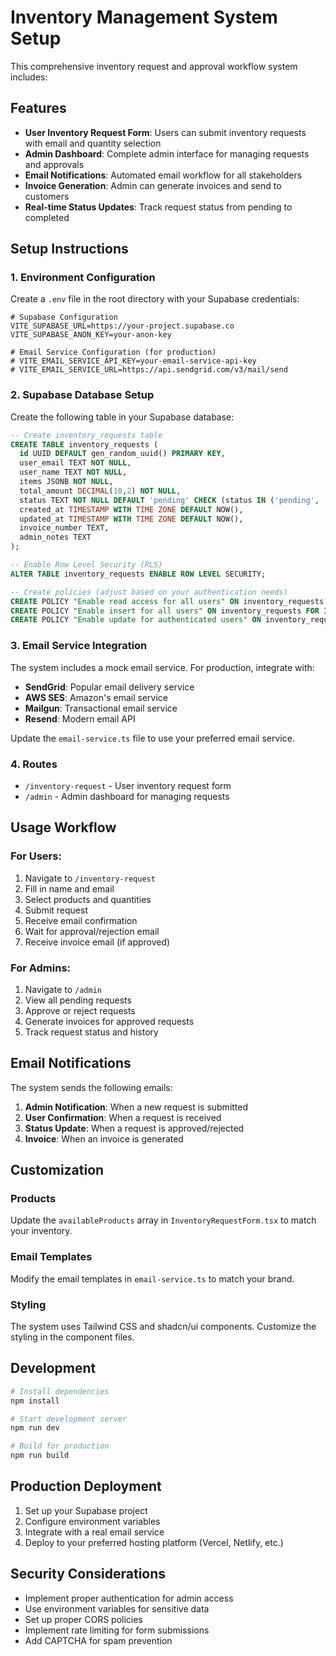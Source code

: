 # Inventory Management System Setup

This comprehensive inventory request and approval workflow system includes:

## Features

- **User Inventory Request Form**: Users can submit inventory requests with email and quantity selection
- **Admin Dashboard**: Complete admin interface for managing requests and approvals
- **Email Notifications**: Automated email workflow for all stakeholders
- **Invoice Generation**: Admin can generate invoices and send to customers
- **Real-time Status Updates**: Track request status from pending to completed

## Setup Instructions

### 1. Environment Configuration

Create a `.env` file in the root directory with your Supabase credentials:

```env
# Supabase Configuration
VITE_SUPABASE_URL=https://your-project.supabase.co
VITE_SUPABASE_ANON_KEY=your-anon-key

# Email Service Configuration (for production)
# VITE_EMAIL_SERVICE_API_KEY=your-email-service-api-key
# VITE_EMAIL_SERVICE_URL=https://api.sendgrid.com/v3/mail/send
```

### 2. Supabase Database Setup

Create the following table in your Supabase database:

```sql
-- Create inventory_requests table
CREATE TABLE inventory_requests (
  id UUID DEFAULT gen_random_uuid() PRIMARY KEY,
  user_email TEXT NOT NULL,
  user_name TEXT NOT NULL,
  items JSONB NOT NULL,
  total_amount DECIMAL(10,2) NOT NULL,
  status TEXT NOT NULL DEFAULT 'pending' CHECK (status IN ('pending', 'approved', 'rejected', 'completed')),
  created_at TIMESTAMP WITH TIME ZONE DEFAULT NOW(),
  updated_at TIMESTAMP WITH TIME ZONE DEFAULT NOW(),
  invoice_number TEXT,
  admin_notes TEXT
);

-- Enable Row Level Security (RLS)
ALTER TABLE inventory_requests ENABLE ROW LEVEL SECURITY;

-- Create policies (adjust based on your authentication needs)
CREATE POLICY "Enable read access for all users" ON inventory_requests FOR SELECT USING (true);
CREATE POLICY "Enable insert for all users" ON inventory_requests FOR INSERT WITH CHECK (true);
CREATE POLICY "Enable update for authenticated users" ON inventory_requests FOR UPDATE USING (true);
```

### 3. Email Service Integration

The system includes a mock email service. For production, integrate with:

- **SendGrid**: Popular email delivery service
- **AWS SES**: Amazon's email service
- **Mailgun**: Transactional email service
- **Resend**: Modern email API

Update the `email-service.ts` file to use your preferred email service.

### 4. Routes

- `/inventory-request` - User inventory request form
- `/admin` - Admin dashboard for managing requests

## Usage Workflow

### For Users:
1. Navigate to `/inventory-request`
2. Fill in name and email
3. Select products and quantities
4. Submit request
5. Receive email confirmation
6. Wait for approval/rejection email
7. Receive invoice email (if approved)

### For Admins:
1. Navigate to `/admin`
2. View all pending requests
3. Approve or reject requests
4. Generate invoices for approved requests
5. Track request status and history

## Email Notifications

The system sends the following emails:

1. **Admin Notification**: When a new request is submitted
2. **User Confirmation**: When a request is received
3. **Status Update**: When a request is approved/rejected
4. **Invoice**: When an invoice is generated

## Customization

### Products
Update the `availableProducts` array in `InventoryRequestForm.tsx` to match your inventory.

### Email Templates
Modify the email templates in `email-service.ts` to match your brand.

### Styling
The system uses Tailwind CSS and shadcn/ui components. Customize the styling in the component files.

## Development

```bash
# Install dependencies
npm install

# Start development server
npm run dev

# Build for production
npm run build
```

## Production Deployment

1. Set up your Supabase project
2. Configure environment variables
3. Integrate with a real email service
4. Deploy to your preferred hosting platform (Vercel, Netlify, etc.)

## Security Considerations

- Implement proper authentication for admin access
- Use environment variables for sensitive data
- Set up proper CORS policies
- Implement rate limiting for form submissions
- Add CAPTCHA for spam prevention 
